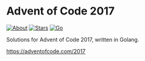 Advent of Code 2017
===================

[![About](https://img.shields.io/badge/Advent%20of%20Code%20🎄-2017-brightgreen)](https://adventofcode.com/2017/)
[![Stars](https://img.shields.io/badge/stars%20⭐-0-yellow)](https://adventofcode.com/2017/stats)
[![Go](https://img.shields.io/badge/-00ADD8?logo=go&logoColor=ffffff)](https://go.dev)

Solutions for Advent of Code 2017, written in Golang.

https://adventofcode.com/2017
